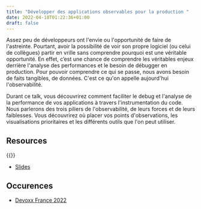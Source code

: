 ```yaml
---
title: "Développer des applications observables pour la production "
date: 2022-04-18T01:22:36+01:00
draft: false
---
```


Assez peu de développeurs ont l'envie ou l'opportunité de faire de l'astreinte. Pourtant, avoir la possibilité de voir son propre logiciel (ou celui de collègues) partir en vrille sans comprendre pourquoi est une véritable opportunité. En effet, c’est une chance de comprendre les véritables enjeux derrière l'analyse des performances et le besoin de débugger en production. Pour pouvoir comprendre ce qui se passe, nous avons besoin de faits tangibles, de données. C'est ce qu'on appelle aujourd'hui l'observabilité.

Durant ce talk, vous découvrirez comment faciliter le debug et l'analyse de la performance de vos applications à travers l'instrumentation du code. Nous parlerons des trois piliers de l'observabilité, de leurs forces et de leurs faiblesses. Vous découvrirez où placer vos points d'observations, les visualisations prioritaires et les différents outils que l'on peut utiliser.

## Resources

{{<youtube ivnI1BKywW4>}}

* [Slides](https://docs.google.com/presentation/d/1QQue1ejUixbw_qaeOzWkLSBGrM2RX4vmGhSjQTTED0k/edit?usp=sharing)

## Occurences

* [Devoxx France 2022](https://cfp.devoxx.fr/2022/talk/PFT-6511/Developper_des_applications_observables_pour_la_production)